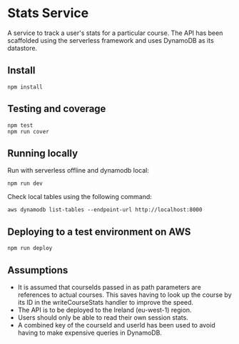 # Stats Service

A service to track a user's stats for a particular course. The API has been scaffolded using the serverless framework and uses DynamoDB as its datastore.

## Install

    npm install

## Testing and coverage

    npm test
    npm run cover

## Running locally

Run with serverless offline and dynamodb local:

    npm run dev

Check local tables using the following command:

    aws dynamodb list-tables --endpoint-url http://localhost:8000

## Deploying to a test environment on AWS

    npm run deploy

## Assumptions

- It is assumed that courseIds passed in as path parameters are references to actual courses. This saves having to look up the course by its ID in the writeCourseStats handler to improve the speed.
- The API is to be deployed to the Ireland (eu-west-1) region.
- Users should only be able to read their own session stats.
- A combined key of the courseId and userId has been used to avoid having to make expensive queries in DynamoDB.

